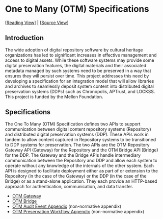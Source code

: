 # One to Many (OTM) Specifications

[[Reading View](https://ucsdlib.github.io/otm-specs/)] | [[Source View](https://github.com/ucsdlib/otm-specs)]

## Introduction
The wide adoption of digital repository software by cultural heritage organizations has led to significant increases in
effective management and access to digital assets. While these software systems may provide some digital preservation
features, the digital materials and their associated metadata managed by such systems need to be preserved in a way that
ensures they will persist over time. This project addresses this need by developing a specification for an integration model
that will allow libraries and archives to seamlessly deposit system content into distributed digital preservation systems
(DDPs) such as Chronopolis, APTrust, and LOCKSS. This project is funded by the Mellon Foundation.

## Specifications
The One To Many (OTM) Specification defines two APIs to support communication between digital content repository systems
(Repository) and distributed digital preservation systems (DDP). These APIs work in tandem to allow content captured in
Repository systems to be transitioned to DDP systems for preservation. The two APIs are the OTM Repository Gateway API
(Gateway) for the Repository and the OTM Bridge API (Bridge) for the DDP. The Gateway and the Bridge APIs handle intermediary
communication between the Repository and DDP and allow each system to operate without any knowledge of the internals of the
other system. Each API is designed to facilitate deployment either as part of or extension to the Repository (in the case of
the Gateway) or the DDP (in the case of the Bridge) or as a stand-alone application. They each provide an HTTP-based approach
for authentication, communication, and data transfer.

* [OTM Gateway](otm-gateway.html)
* [OTM Bridge](otm-bridge.html)
* [OTM Audit Event Appendix](audit-appendix.html) (non-normative appendix)
* [OTM Preservation Workflow Appendix](preservation-workflow.html) (non-normative appendix)
